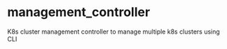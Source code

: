 # management_controller
K8s cluster management controller to manage multiple k8s clusters using CLI
